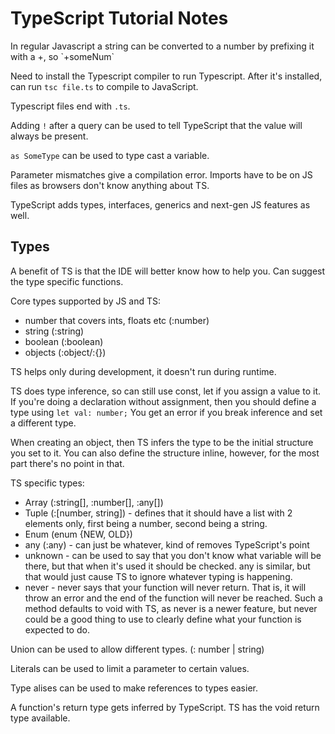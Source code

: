 <h1>TypeScript Tutorial Notes</h1>
In regular Javascript a string can be converted to a number by prefixing it with a +, so `+someNum`

Need to install the Typescript compiler to run Typescript.
After it's installed, can run `tsc file.ts` to compile to JavaScript.

Typescript files end with `.ts`.

Adding `!` after a query can be used to tell TypeScript that the value will always be present.

`as SomeType` can be used to type cast a variable.

Parameter mismatches give a compilation error.
Imports have to be on JS files as browsers don't know anything about TS.

TypeScript adds types, interfaces, generics and next-gen JS features as well.

<h2>Types</h2>
A benefit of TS is that the IDE will better know how to help you. Can suggest the type specific functions.

Core types supported by JS and TS:
* number that covers ints, floats etc (:number)
* string (:string)
* boolean (:boolean)
* objects (:object/:{})

TS helps only during development, it doesn't run during runtime.

TS does type inference, so can still use const, let if you assign a value to it.
If you're doing a declaration without assignment, then you should define a type using `let val: number;`
You get an error if you break inference and set a different type.

When creating an object, then TS infers the type to be the initial structure you set to it. You can also define the structure inline, however, for the most part there's no point in that.

TS specific types:
* Array (:string[], :number[], :any[])
* Tuple (:[number, string]) - defines that it should have a list with 2 elements only, first being a number, second being a string.
* Enum (enum {NEW, OLD})
* any (:any) - can just be whatever, kind of removes TypeScript's point
* unknown - can be used to say that you don't know what variable will be there, but that when it's used it should be checked. any is similar, but that would just cause TS to ignore whatever typing is happening.
* never - never says that your function will never return. That is, it will throw an error and the end of the function will never be reached. Such a method defaults to void with TS, as never is a newer feature,
but never could be a good thing to use to clearly define what your function is expected to do.

Union can be used to allow different types. (: number | string)

Literals can be used to limit a parameter to certain values.

Type alises can be used to make references to types easier.

A function's return type gets inferred by TypeScript. TS has the void return type available.